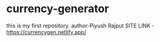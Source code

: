 # currency-generator
this is my first repository. author-Piyush Rajput
SITE LINK - https://currencygen.netlify.app/
